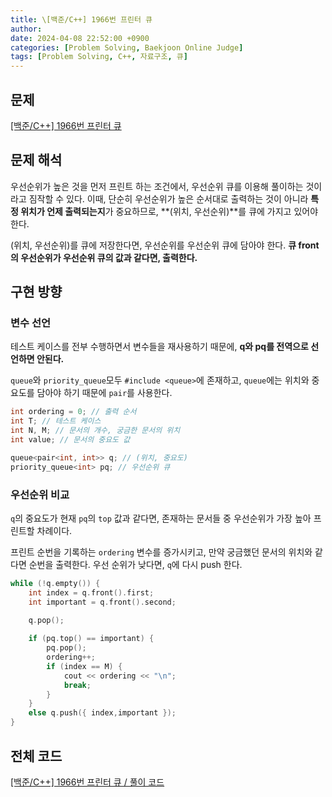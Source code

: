 ```yaml
---
title: \[백준/C++] 1966번 프린터 큐
author: 
date: 2024-04-08 22:52:00 +0900
categories: [Problem Solving, Baekjoon Online Judge]
tags: [Problem Solving, C++, 자료구조, 큐]
---
```


## **문제**

[[백준/C++] 1966번 프린터 큐](https://www.acmicpc.net/problem/1966)

## **문제 해석**

우선순위가 높은 것을 먼저 프린트 하는 조건에서, 우선순위 큐를 이용해 풀이하는 것이라고 짐작할 수 있다. 이때, 단순히 우선순위가 높은 순서대로 출력하는 것이 아니라 **특정 위치가 언제 출력되는지**가 중요하므로, **(위치, 우선순위)**를 큐에 가지고 있어야 한다.

(위치, 우선순위)를 큐에 저장한다면, 우선순위를 우선순위 큐에 담아야 한다. **큐 front의 우선순위가 우선순위 큐의 값과 같다면, 출력한다.**

## **구현 방향**

### **변수 선언**

테스트 케이스를 전부 수행하면서 변수들을 재사용하기 때문에, **q와 pq를 전역으로 선언하면 안된다.** 

`queue`와 `priority_queue`모두 `#include <queue>`에 존재하고, `queue`에는 위치와 중요도를 담아야 하기 때문에 `pair`를 사용한다.

```cpp
int ordering = 0; // 출력 순서
int T; // 테스트 케이스
int N, M; // 문서의 개수, 궁금한 문서의 위치
int value; // 문서의 중요도 값

queue<pair<int, int>> q; // (위치, 중요도)
priority_queue<int> pq; // 우선순위 큐
```

### **우선순위 비교**

`q`의 중요도가 현재 `pq`의 `top` 값과 같다면, 존재하는 문서들 중 우선순위가 가장 높아 프린트할 차례이다.

프린트 순번을 기록하는 `ordering` 변수를 증가시키고, 만약 궁금했던 문서의 위치와 같다면 순번을 출력한다. 우선 순위가 낮다면, `q`에 다시 push 한다.

```cpp
while (!q.empty()) {
    int index = q.front().first;
    int important = q.front().second;
    
    q.pop();

    if (pq.top() == important) {
        pq.pop();
        ordering++;
        if (index == M) {
            cout << ordering << "\n";
            break;
        }
    }
    else q.push({ index,important });          
}
```

## **전체 코드**

[[백준/C++] 1966번 프린터 큐 / 풀이 코드](https://github.com/RumosZin/algorithm-study/blob/main/BOJ/S3_1966.cpp)